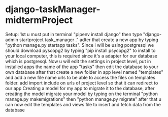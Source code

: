 # django-taskManager-midtermProject
Setup:
1st u must put in terminal "pipenv install django" then type "django-admin startproject task_manager ." adter that create a new app by typing "python manage.py startapp tasks". Since i will be using postgresql we should download pyscopg2 by typing "pip install psycopg2" to install to your local computer, this is required since it's a adapter for our database which is postgresql. Now u will edit the settings in project level, put in installed apps the name of the app "tasks" then edit the database to your own database after that create a new folder in app level named "templates" and add a new file name urls to be able to access the files on templates folder. add import include on urls of project level so that it can redirect to our app
Creating a model for my app to migrate it to the database, after creating the model migrate your model by typing on the terminal "python manage.py makemigrations" then "python manage.py migrate"
after that u can now edit the templates and views file to insert and fetch data from the database
